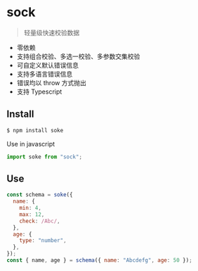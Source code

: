 # sock

> 轻量级快速校验数据

- 零依赖
- 支持组合校验、多选一校验、多参数交集校验
- 可自定义默认错误信息
- 支持多语言错误信息
- 错误均以 throw 方式抛出
- 支持 Typescript

## Install

```sh
$ npm install soke
```

Use in javascript

```js
import soke from "sock";
```

## Use

```js
const schema = soke({
  name: {
    min: 4,
    max: 12,
    check: /Abc/,
  },
  age: {
    type: "number",
  },
});
const { name, age } = schema({ name: "Abcdefg", age: 50 });
```

